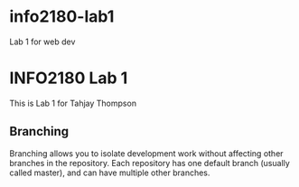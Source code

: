 # info2180-lab1
Lab 1 for web dev

# INFO2180 Lab 1 
 
This is Lab 1 for Tahjay Thompson

## Branching 
 
Branching allows you to isolate development work without 
affecting other branches in the repository. Each repository 
has one default branch (usually called master), and can have 
multiple other branches.
